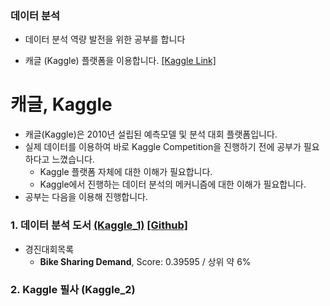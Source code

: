 ### 데이터 분석

- 데이터 분석 역량 발전을 위한 공부를 합니다

- 캐글 (Kaggle) 플랫폼을 이용합니다. [[Kaggle Link]](https://www.kaggle.com/)

# 캐글, Kaggle

- 캐글(Kaggle)은 2010년 설립된 예측모델 및 분석 대회 플랫폼입니다.
- 실제 데이터를 이용하여 바로 Kaggle Competition을 진행하기 전에 공부가 필요하다고 느꼈습니다.
  - Kaggle 플랫폼 자체에 대한 이해가 필요합니다.
  - Kaggle에서 진행하는 데이터 분석의 메커니즘에 대한 이해가 필요합니다.
- 공부는 다음을 이용해 진행합니다.


### 1. 데이터 분석 도서 [(Kaggle_1)](https://github.com/park4264/Study-with-Kaggle/tree/main/Kaggle_1) [[Github]](https://github.com/BaekKyunShin/musthave_mldl_problem_solving_strategy)
- 경진대회목록
  - **Bike Sharing Demand**, Score: 0.39595 / 상위 약 6%
### 2. Kaggle 필사 (Kaggle_2)


